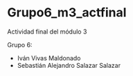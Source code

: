 # Grupo6_m3_actfinal
Actividad final del módulo 3

Grupo 6:
- Iván Vivas Maldonado
- Sebastián Alejandro Salazar Salazar
